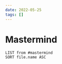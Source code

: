 ```yaml
---
date: 2022-05-25
tags: []
---
```

# Mastermind

```dataview
LIST from #mastermind 
SORT file.name ASC
```
